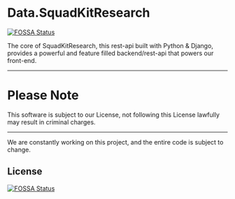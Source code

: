 # Data.SquadKitResearch
[![FOSSA Status](https://app.fossa.com/api/projects/git%2Bgithub.com%2FMatD1%2FData.SquadKitResearch.svg?type=shield)](https://app.fossa.com/projects/git%2Bgithub.com%2FMatD1%2FData.SquadKitResearch?ref=badge_shield)


The core of SquadKitResearch, this rest-api built with Python & Django, provides a powerful and feature filled backend/rest-api that powers our front-end.

---

# Please Note
This software is subject to our License, not following this License lawfully may result in criminal charges.

---
We are constantly working on this project, and the entire code is subject to change.


## License
[![FOSSA Status](https://app.fossa.com/api/projects/git%2Bgithub.com%2FMatD1%2FData.SquadKitResearch.svg?type=large)](https://app.fossa.com/projects/git%2Bgithub.com%2FMatD1%2FData.SquadKitResearch?ref=badge_large)